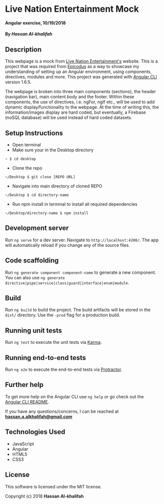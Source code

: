 # Live Nation Entertainment Mock

#### Angular exercise, 10/19/2018

#### By _Hassan Al-khalifah_

## Description

This webpage is a mock from [Live Nation Entertainment's](http://www.livenationentertainment.com/) website. This is a project that was required from [Epicodus](https://www.epicodus.com/) as a way to showcase my understanding of setting up an Angular environment, using components, directives, modules and more. This project was generated with [Angular CLI](https://github.com/angular/angular-cli) version 1.6.5.

The webpage is broken into three main components (sections), the header (navigation bar), main content body and the footer. Within these components, the use of directives, i.e. ngFor, ngIf etc., will be used to add dynamic display/functionality to the webpage. At the time of writing this, the information/images display are  hard coded, but eventually, a Firebase (noSQL database) will be used instead of hard coded datasets.

## Setup Instructions

* Open terminal
* Make sure your in the Desktop directory
```
~ $ cd desktop
```
* Clone the repo
```
~/Desktop $ git clone [REPO URL]
```
* Navigate into main directory of cloned REPO
```
~/Desktop $ cd directory-name
```
* Run npm install in terminal to install all required dependencies
```
~/Desktop/directory-name $ npm install
```

## Development server

Run `ng serve` for a dev server. Navigate to `http://localhost:4200/`. The app will automatically reload if you change any of the source files.

## Code scaffolding

Run `ng generate component component-name` to generate a new component. You can also use `ng generate directive|pipe|service|class|guard|interface|enum|module`.

## Build

Run `ng build` to build the project. The build artifacts will be stored in the `dist/` directory. Use the `-prod` flag for a production build.

## Running unit tests

Run `ng test` to execute the unit tests via [Karma](https://karma-runner.github.io).

## Running end-to-end tests

Run `ng e2e` to execute the end-to-end tests via [Protractor](http://www.protractortest.org/).

## Further help

To get more help on the Angular CLI use `ng help` or go check out the [Angular CLI README](https://github.com/angular/angular-cli/blob/master/README.md).

If you have any questions/concerns, I can be reached at **hassan.a.alkhalifah@gmail.com**

## Technologies Used

* JavaScript
* Angular
* HTML5
* CSS3

## License

This software is licensed under the MIT license.

Copyright (c) 2018 **Hassan Al-khalifah**
